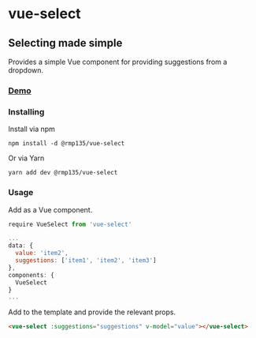 # vue-select

## Selecting made simple

Provides a simple Vue component for providing suggestions from a dropdown.

### [Demo](https://rmp135.github.io/vue-select/)

### Installing

Install via npm

`npm install -d @rmp135/vue-select`

Or via Yarn

`yarn add dev @rmp135/vue-select`

### Usage

Add as a Vue component.

```javascript
require VueSelect from 'vue-select'

...
data: {
  value: 'item2',
  suggestions: ['item1', 'item2', 'item3']
},
components: {
  VueSelect
}
...
```

Add to the template and provide the relevant props.
```html
<vue-select :suggestions="suggestions" v-model="value"></vue-select>
````
